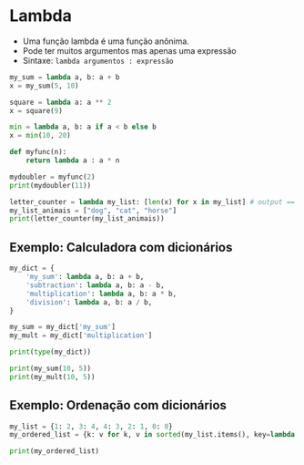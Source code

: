 # Lambda

- Uma função lambda é uma função anônima.   
- Pode ter muitos argumentos mas apenas uma expressão  
- Sintaxe: ```lambda argumentos : expressão```  

~~~python
my_sum = lambda a, b: a + b 
x = my_sum(5, 10)
~~~

~~~python
square = lambda a: a ** 2
x = square(9)
~~~

~~~python
min = lambda a, b: a if a < b else b
x = min(10, 20)
~~~

~~~python
def myfunc(n):
    return lambda a : a * n

mydoubler = myfunc(2)
print(mydoubler(11))
~~~

~~~python
letter_counter = lambda my_list: [len(x) for x in my_list] # output == list
my_list_animais = ["dog", "cat", "horse"]
print(letter_counter(my_list_animais))
~~~

## Exemplo: Calculadora com dicionários

~~~python
my_dict = {
    'my_sum': lambda a, b: a + b,
    'subtraction': lambda a, b: a - b,
    'multiplication': lambda a, b: a * b,
    'division': lambda a, b: a / b,
}

my_sum = my_dict['my_sum']
my_mult = my_dict['multiplication']

print(type(my_dict))

print(my_sum(10, 5))
print(my_mult(10, 5))
~~~

## Exemplo: Ordenação com dicionários

~~~python
my_list = {1: 2, 3: 4, 4: 3, 2: 1, 0: 0}
my_ordered_list = {k: v for k, v in sorted(my_list.items(), key=lambda item: item[1])}

print(my_ordered_list)
~~~
